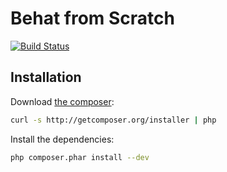 Behat from Scratch
==================

[![Build Status](https://secure.travis-ci.org/jakzal/behat-from-scratch.png?branch=page-objects)](http://travis-ci.org/jakzal/behat-from-scratch)

Installation
------------

Download [the composer](http://getcomposer.org/):

```bash
curl -s http://getcomposer.org/installer | php
```

Install the dependencies:

```bash
php composer.phar install --dev
```
